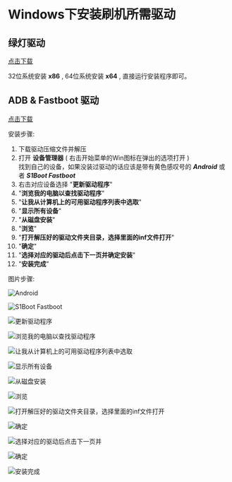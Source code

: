 # Windows下安装刷机所需驱动

## 绿灯驱动
[点击下载](https://lanzou.com/ituOB01p00mj)

32位系统安装 **x86** , 64位系统安装 **x64** , 直接运行安装程序即可。

## ADB & Fastboot 驱动

[点击下载](https://dl.google.com/android/repository/latest_usb_driver_windows.zip)  

安装步骤:

1. 下载驱动压缩文件并解压
2. 打开 **设备管理器** ( 右击开始菜单的Win图标在弹出的选项打开 )  
找到自己的设备，如果没装过驱动的话应该是带有黄色感叹号的 ***Android*** 或者 ***S1Boot Fastboot***
3. 右击对应设备选择 "**更新驱动程序**"
4. "**浏览我的电脑以查找驱动程序**"
5. "**让我从计算机上的可用驱动程序列表中选取**"
6. "**显示所有设备**"
7. "**从磁盘安装**"
8. "**浏览**"
9. "**打开解压好的驱动文件夹目录，选择里面的inf文件打开**"
10. "**确定**"
11. "**选择对应的驱动后点击下一页并确定安装**"
12. "**安装完成**"


图片步骤:  

![Android](https://raw.githubusercontent.com/Risuntsy/Xperia-Guide/main/%E6%96%87%E6%A1%A3/%E5%88%B7%E6%9C%BA/Doc/Driver/CN/1.2.png)

![S1Boot Fastboot](https://raw.githubusercontent.com/Risuntsy/Xperia-Guide/main/%E6%96%87%E6%A1%A3/%E5%88%B7%E6%9C%BA/Doc/Driver/CN/1.1.png)

![更新驱动程序](https://raw.githubusercontent.com/Risuntsy/Xperia-Guide/main/%E6%96%87%E6%A1%A3/%E5%88%B7%E6%9C%BA/Doc/Driver/CN/1.3.png)

![浏览我的电脑以查找驱动程序](https://raw.githubusercontent.com/Risuntsy/Xperia-Guide/main/%E6%96%87%E6%A1%A3/%E5%88%B7%E6%9C%BA/Doc/Driver/CN/2.png)

![让我从计算机上的可用驱动程序列表中选取](https://raw.githubusercontent.com/Risuntsy/Xperia-Guide/main/%E6%96%87%E6%A1%A3/%E5%88%B7%E6%9C%BA/Doc/Driver/CN/3.png)

![显示所有设备](https://raw.githubusercontent.com/Risuntsy/Xperia-Guide/main/%E6%96%87%E6%A1%A3/%E5%88%B7%E6%9C%BA/Doc/Driver/CN/4.png)

![从磁盘安装](https://raw.githubusercontent.com/Risuntsy/Xperia-Guide/main/%E6%96%87%E6%A1%A3/%E5%88%B7%E6%9C%BA/Doc/Driver/CN/5.png)

![浏览](https://raw.githubusercontent.com/Risuntsy/Xperia-Guide/main/%E6%96%87%E6%A1%A3/%E5%88%B7%E6%9C%BA/Doc/Driver/CN/6.png)

![打开解压好的驱动文件夹目录，选择里面的inf文件打开](https://raw.githubusercontent.com/Risuntsy/Xperia-Guide/main/%E6%96%87%E6%A1%A3/%E5%88%B7%E6%9C%BA/Doc/Driver/CN/7.png)

![确定](https://raw.githubusercontent.com/Risuntsy/Xperia-Guide/main/%E6%96%87%E6%A1%A3/%E5%88%B7%E6%9C%BA/Doc/Driver/CN/8.png)

![选择对应的驱动后点击下一页并](https://raw.githubusercontent.com/Risuntsy/Xperia-Guide/main/%E6%96%87%E6%A1%A3/%E5%88%B7%E6%9C%BA/Doc/Driver/CN/9.png)

![确定](https://raw.githubusercontent.com/Risuntsy/Xperia-Guide/main/%E6%96%87%E6%A1%A3/%E5%88%B7%E6%9C%BA/Doc/Driver/CN/10.png)

![安装完成](https://raw.githubusercontent.com/Risuntsy/Xperia-Guide/main/%E6%96%87%E6%A1%A3/%E5%88%B7%E6%9C%BA/Doc/Driver/CN/11.png)

